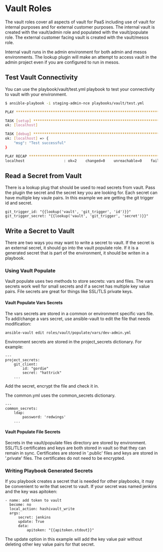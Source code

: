 # Vault Roles
The vault roles cover all aspects of vault for PaaS including use of
vault for internal purposes and for external customer purposes.  The
internal vault is created with the vault/admin role and populated with
the vault/populate role.  The external customer facing vault is created
with the vault/mesos role.

Internal vault runs in the admin environment for both admin and mesos
environments.  The lookup plugin will make an attempt to access vault
in the admin project even if you are configured to run in mesos.

## Test Vault Connectivity

You can use the playbook/vault/test.yml playbook to test your connectivity to
vault with your environment.

```bash
$ ansible-playbook -i staging-admin-nce playbooks/vault/test.yml

PLAY ***************************************************************************

TASK [setup] *******************************************************************
ok: [localhost]

TASK [debug] *******************************************************************
ok: [localhost] => {
    "msg": "Test successful"
}

PLAY RECAP *********************************************************************
localhost                  : ok=2    changed=0    unreachable=0    failed=0   
```

## Read a Secret from Vault
There is a lookup plug that should be used to read secrets from
vault.  Pass the plugin the secret and the secret key you are looking
for.  Each secret can have multiple key vaule pairs.  In this example
we are getting the git trigger id and secret.

```
git_trigger_id: "{{lookup('vault', 'git_trigger', 'id')}}"
git_trigger_secret: "{{lookup('vault', 'git_trigger', 'secret')}}"
```

## Write a Secret to Vault
There are two ways you may want to write a secret to vault.  If
the secret is an external secret, it should go into the vault
populate role.  If it is a generated secret that is part of the
environment, it should be writen in a playbook.

### Using Vault Populate
Vault populate uses two methods to store secrets: vars and files.
The vars secrets work well for small secrets and if a secret has
multiple key value pairs.  File secrets are great for things like
SSL/TLS private keys.

#### Vault Populate Vars Secrets
The vars secrets are stored in a common or environment specific
vars file.  To add/change a vars secret, use ansible-vault to
edit the file that needs modification:

```
ansible-vault edit roles/vault/populate/vars/dev-admin.yml 
```

Environment secrets are stored in the project_secrets dictionary.
For example:
```
---
project_secrets:
    git_client:
        id: "gordie"
        secret: "hattrick"
    ...
```
Add the secret, encrypt the file and check it in.

The common.yml uses the common_secrets dictionary.

```
---
common_secrets:
    ldap:
        password: 'redwings'
    ...
```

#### Vault Populate File Secrets
Secrets in the vault/populate files directory are stored by environment.
SSL/TLS certificates and keys are both stored in vault so that they can
remain in sync.  Certificates are stored in '.public' files and keys are
stored in '.private' files.  The certificates do not need to be encrypted.


### Writing Playbook Generated Secrets
If you playbook creates a secret that is needed for other playbooks, it
may be convenient to write that secret to vault.  If your secret was
named jenkins and the key was apitoken:

```
- name: add token to vault
  become: no
  local_action: hashivault_write
  args:
      secret: jenkins
      update: True
      data:
          apitoken: "{{apitoken.stdout}}"
```
The update option in this example will add the key value pair without
deleting other key value pairs for that secret.
